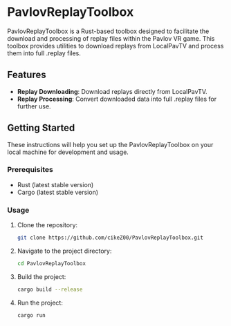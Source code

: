 # PavlovReplayToolbox

PavlovReplayToolbox is a Rust-based toolbox designed to facilitate the download and processing of replay files within the Pavlov VR game. This toolbox provides utilities to download replays from LocalPavTV and process them into full .replay files.

## Features

- **Replay Downloading**: Download replays directly from LocalPavTV.
- **Replay Processing**: Convert downloaded data into full .replay files for further use.

## Getting Started

These instructions will help you set up the PavlovReplayToolbox on your local machine for development and usage.

### Prerequisites

- Rust (latest stable version)
- Cargo (latest stable version)

### Usage

1. Clone the repository:
    ```sh
    git clone https://github.com/cikeZ00/PavlovReplayToolbox.git
    ```

2. Navigate to the project directory:
    ```sh
    cd PavlovReplayToolbox
    ```

3. Build the project:
    ```sh
    cargo build --release
    ```

4. Run the project:
    ```sh
    cargo run
    ```


